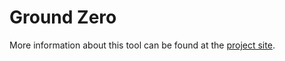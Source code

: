 # Ground Zero

More information about this tool can be found at the [project site][1].

[1]: http://weltraumschaf.github.io/GroundZero/